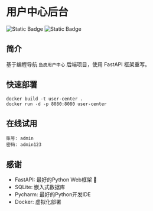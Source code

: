 # 用户中心后台
![Static Badge](https://img.shields.io/badge/build-_python_3.11-blue)
![Static Badge](https://img.shields.io/badge/fastapi_-green)

## 简介
基于编程导航 `鱼皮用户中心` 后端项目，使用 FastAPI 框架重写。

## 快速部署
```shell
docker build -t user-center .
docker run -d -p 8080:8080 user-center
```

## 在线试用
```shell
账号: admin
密码: admin123
```

## 感谢
- FastAPI: 最好的Python Web框架 🙈
- SQLite: 嵌入式数据库
- Pycharm: 最好的Python开发IDE
- Docker: 虚拟化部署
